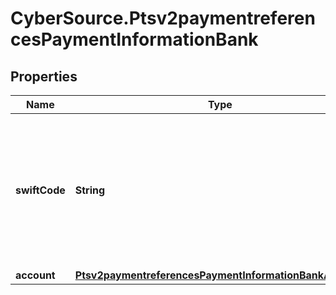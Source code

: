 # CyberSource.Ptsv2paymentreferencesPaymentInformationBank

## Properties
Name | Type | Description | Notes
------------ | ------------- | ------------- | -------------
**swiftCode** | **String** | Bank's SWIFT code. You can use this field only when scoring a direct debit transaction. Required only for crossborder transactions.  | [optional] 
**account** | [**Ptsv2paymentreferencesPaymentInformationBankAccount**](Ptsv2paymentreferencesPaymentInformationBankAccount.md) |  | [optional] 


